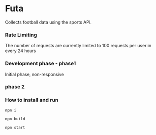 # Futa
Collects football data using the sports API.

### Rate Limiting 
The number of requests are currently limited to 100 requests per user in every 24 hours 

### Development phase - phase1
Initial phase, non-responsive 

### phase 2

### How to install and run
```
npm i
```
```
npm build 
```
```
npm start
```
